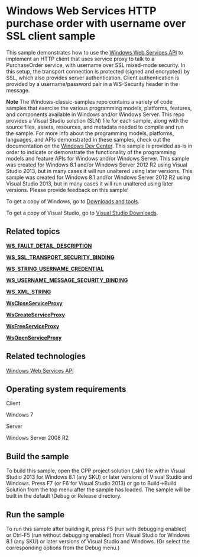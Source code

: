 Windows Web Services HTTP purchase order with username over SSL client sample
=============================================================================

This sample demonstrates how to use the [Windows Web Services API](http://msdn.microsoft.com/en-us/library/windows/desktop/dd430435) to implement an HTTP client that uses service proxy to talk to a PurchaseOrder service, with username over SSL mixed-mode security. In this setup, the transport connection is protected (signed and encrypted) by SSL, which also provides server authentication. Client authentication is provided by a username/password pair in a WS-Security header in the message.

**Note**  The Windows-classic-samples repo contains a variety of code samples that exercise the various programming models, platforms, features, and components available in Windows and/or Windows Server. This repo provides a Visual Studio solution (SLN) file for each sample, along with the source files, assets, resources, and metadata needed to compile and run the sample. For more info about the programming models, platforms, languages, and APIs demonstrated in these samples, check out the documentation on the [Windows Dev Center](https://dev.windows.com). This sample is provided as-is in order to indicate or demonstrate the functionality of the programming models and feature APIs for Windows and/or Windows Server. This sample was created for Windows 8.1 and/or Windows Server 2012 R2 using Visual Studio 2013, but in many cases it will run unaltered using later versions. This sample was created for Windows 8.1 and/or Windows Server 2012 R2 using Visual Studio 2013, but in many cases it will run unaltered using later versions. Please provide feedback on this sample!

To get a copy of Windows, go to [Downloads and tools](http://go.microsoft.com/fwlink/p/?linkid=301696).

To get a copy of Visual Studio, go to [Visual Studio Downloads](http://go.microsoft.com/fwlink/p/?linkid=301697).

Related topics
--------------

[**WS\_FAULT\_DETAIL\_DESCRIPTION**](http://msdn.microsoft.com/en-us/library/windows/desktop/dd401878)

[**WS\_SSL\_TRANSPORT\_SECURITY\_BINDING**](http://msdn.microsoft.com/en-us/library/windows/desktop/dd323441)

[**WS\_STRING\_USERNAME\_CREDENTIAL**](http://msdn.microsoft.com/en-us/library/windows/desktop/dd323450)

[**WS\_USERNAME\_MESSAGE\_SECURITY\_BINDING**](http://msdn.microsoft.com/en-us/library/windows/desktop/dd323497)

[**WS\_XML\_STRING**](http://msdn.microsoft.com/en-us/library/windows/desktop/dd323559)

[**WsCloseServiceProxy**](http://msdn.microsoft.com/en-us/library/windows/desktop/dd430490)

[**WsCreateServiceProxy**](http://msdn.microsoft.com/en-us/library/windows/desktop/dd430507)

[**WsFreeServiceProxy**](http://msdn.microsoft.com/en-us/library/windows/desktop/dd430534)

[**WsOpenServiceProxy**](http://msdn.microsoft.com/en-us/library/windows/desktop/dd430577)

Related technologies
--------------------

[Windows Web Services API](http://msdn.microsoft.com/en-us/library/windows/desktop/dd430435)

Operating system requirements
-----------------------------

Client

Windows 7

Server

Windows Server 2008 R2

Build the sample
----------------

To build this sample, open the CPP project solution (.sln) file within Visual Studio 2013 for Windows 8.1 (any SKU) or later versions of Visual Studio and Windows. Press F7 (or F6 for Visual Studio 2013) or go to Build-\>Build Solution from the top menu after the sample has loaded. The sample will be built in the default \\Debug or Release directory.

Run the sample
--------------

To run this sample after building it, press F5 (run with debugging enabled) or Ctrl-F5 (run without debugging enabled) from Visual Studio for Windows 8.1 (any SKU) or later versions of Visual Studio and Windows. (Or select the corresponding options from the Debug menu.)

